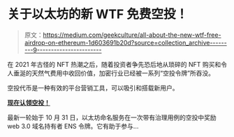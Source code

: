 # 关于以太坊的新 WTF 免费空投！

> 原文：<https://medium.com/geekculture/all-about-the-new-wtf-free-airdrop-on-ethereum-1d603691b20d?source=collection_archive---------9----------------------->

在 2021 年古怪的 NFT 热潮之后，随着投资者争先恐后地从琐碎的 NFT 购买和令人垂涎的天然气费用中收回价值，加密行业已经被一系列“空投令牌”所吞没。

空投代币是一种有效的平台营销工具，可以吸引和搭载新用户。

[**现在认领空投！**](https://fees.wtf/claim?ref=0x49458854536c2845b250beb87d2de051ec31616a)

最新一轮始于 10 月 31 日，以太坊命名服务在一次带有治理用例的空投中奖励 web 3.0 域名持有者 ENS 令牌。它有助于参与…